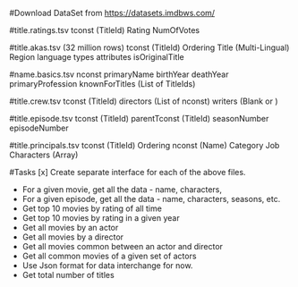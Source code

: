 
#Download DataSet from https://datasets.imdbws.com/

#title.ratings.tsv
tconst (TitleId)
Rating
NumOfVotes

#title.akas.tsv (32 million rows)
tconst (TitleId)
Ordering
Title (Multi-Lingual)
Region
language
types
attributes
isOriginalTitle

#name.basics.tsv
nconst
primaryName
birthYear
deathYear
primaryProfession
knownForTitles (List of TitleIds)

#title.crew.tsv
tconst (TitleId)
directors (List of nconst)
writers (Blank or )

#title.episode.tsv
tconst (TitleId)
parentTconst (TitleId)
seasonNumber
episodeNumber

#title.principals.tsv
tconst (TitleId)
Ordering
nconst (Name)
Category
Job
Characters (Array)

#Tasks
[x] Create separate interface for each of the above files. 
* For a given movie, get all the data - name, characters,
* For a given episode, get all the data - name, characters, seasons, etc. 
* Get top 10 movies by rating of all time
* Get top 10 movies by rating in a given year
* Get all movies by an actor
* Get all movies by a director
* Get all movies common between an actor and director
* Get all common movies of a given set of actors
* Use Json format for data interchange for now.
* Get total number of titles